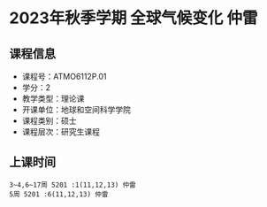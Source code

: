 # 2023年秋季学期 全球气候变化 仲雷






## 课程信息

- 课程号：ATMO6112P.01
- 学分：2
- 教学类型：理论课
- 开课单位：地球和空间科学学院
- 课程类别：硕士
- 课程层次：研究生课程

## 上课时间

```
3~4,6~17周 5201 :1(11,12,13) 仲雷
5周 5201 :6(11,12,13) 仲雷
```

